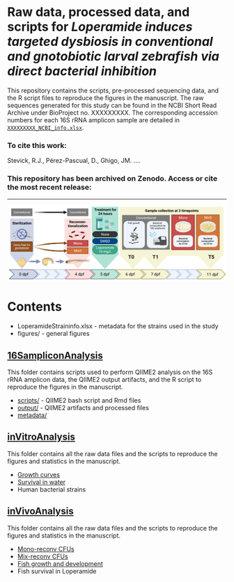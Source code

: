 # Raw data, processed data, and scripts for *Loperamide induces targeted dysbiosis in conventional and gnotobiotic larval zebrafish via direct bacterial inhibition*


This repository contains the scripts, pre-processed sequencing data, and the R script files to reproduce the figures in the manuscript. The raw sequences generated for this study can be found in the NCBI Short Read Archive under BioProject no. XXXXXXXXX. The corresponding accession numbers for each 16S rRNA amplicon sample are detailed in [`XXXXXXXXX_NCBI_info.xlsx`](/XXXXXXXX_NCBI_info.xlsx).

### To cite this work:
Stevick, R.J., Pérez-Pascual, D., Ghigo, JM. ....


### This repository has been archived on Zenodo. Access or cite the most recent release:


-------------------------------------------------------------------------

![schema](figures/LoperamideExperimentalSchematic.png)


# Contents

- LoperamideStraininfo.xlsx - metadata for the strains used in the study
- figures/ - general figures


## [16SampliconAnalysis](/16SampliconAnalysis)
This folder contains scripts used to perform QIIME2 analysis on the 16S rRNA amplicon data, the QIIME2 output artifacts, and the R script to reproduce the figures in the manuscript.
- [scripts/](16SampliconAnalysis/scripts) - QIIME2 bash script and Rmd files
- [output/](16SampliconAnalysis/output) - QIIME2 artifacts and processed files
- [metadata/](16SampliconAnalysis/metadata)


## [inVitroAnalysis](/inVitroAnalysis)
This folder contains all the raw data files and the scripts to reproduce the figures and statistics in the manuscript.
- [Growth curves](inVitroAnalysis/GrowthCurves)
- [Survival in water](inVitroAnalysis/WaterSurvival)  
- Human bacterial strains


## [inVivoAnalysis](/inVivoAnalysis)
This folder contains all the raw data files and the scripts to reproduce the figures and statistics in the manuscript.
- [Mono-reconv CFUs](inVivoAnalysis/Mono)
- [Mix-reconv CFUs](inVivoAnalysis/MixA)
- [Fish growth and development](inVivoAnalysis/Growth_Development)
- Fish survival in Loperamide
